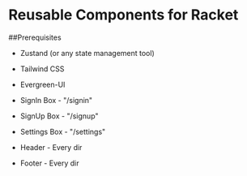 # Reusable Components for Racket

##Prerequisites
* Zustand (or any state management tool)
* Tailwind CSS
* Evergreen-UI

* SignIn Box - "/signin"
* SignUp Box - "/signup"
* Settings Box - "/settings"
* Header - Every dir
* Footer - Every dir
